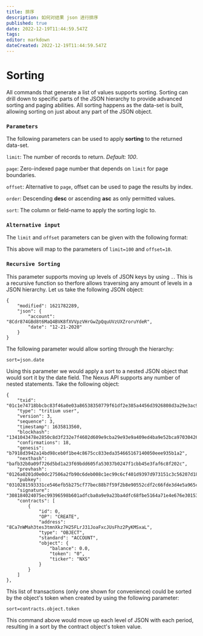 ```yaml
---
title: 排序
description: 如何对结果 json 进行排序
published: true
date: 2022-12-19T11:44:59.547Z
tags: 
editor: markdown
dateCreated: 2022-12-19T11:44:59.547Z
---
```


# Sorting

All commands that generate a list of values supports sorting. Sorting can drill down to specific parts of the JSON hierarchy to provide advanced sorting and paging abilities. All sorting happens as the data-set is built, allowing sorting on just about any part of the JSON object.

### `Parameters`

The following parameters can be used to apply **sorting** to the returned data-set.

`limit`: The number of records to return. _Default: 100_.

`page`: Zero-indexed page number that depends on `limit` for page boundaries.

`offset`: Alternative to `page`, offset can be used to page the results by index.

`order`: Descending **desc** or ascending **asc** as only permitted values.

`sort`: The column or field-name to apply the sorting logic to.

### `Alternative input`

The `limit` and `offset` parameters can be given with the following format:

This above will map to the parameters of `limit=100` and `offset=10`.

### `Recursive Sorting`

This parameter supports moving up levels of JSON keys by using `.`. This is a recursive function so therfore allows traversing any amount of levels in a JSON hierarchy. Let us take the following JSON object:

```
{
    "modified": 1621782289,
    "json": {
        "account": "8Cdr874GBd8t6MaQ4BVK8fXVVpzVHrGwZpQquUVzUXZroruYdeR",
        "date": "12-21-2020"
    }
}
```

The following parameter would allow sorting through the hierarchy:

```
sort=json.date
```

Using this parameter we would apply a sort to a nested JSON object that would sort it by the date field. The Nexus API supports any number of nested statements. Take the following object:

```
{
    "txid": "01c1e74718bbcbc83f46a0e03a86538350779f61df2e385a4456d3926808d3a29e3ac9d8d3ba2ea4b625b52b525d22fb675066184c4552c40824214b4f575e1c",
    "type": "tritium user",
    "version": 3,
    "sequence": 3,
    "timestamp": 1635813560,
    "blockhash": "1341043478e2850c8d3f232e7f4602d609e9cba29e93e9a409ed4ba9e52bca97030426122dc55c2ab88c3da914f38409e5f3248b301950251c2b578e07992b19b192a7b7377a294e3e24c6ff68a6058c425074b3278307574568c6bccbc63c7dfde3d6933b4f1e041c7ddc05953c12988be6bb47f0ca2cd822eb033f4bf6e197",
    "confirmations": 18,
    "genesis": "b7918d3942a14bd98ceb0f1be4c8675cc833eda354665167140050eee935b1a2",
    "nexthash": "bafb32b0a09f726d5bd1a23f69bdd605fa53037b0247f1cbb45e3faf6c8f202c",
    "prevhash": "0126a0201d0e0dc27506a2fb90c6deb008c1ec99c6cf401d9397d973151c3c56207d184e059fe3cde9abdb029a77f632c220f28472faa413e4c06ba37c950fb8",
    "pubkey": "0310281593331ce546efb5b275cf77bec88b7f59f2b8e90552cdf2c66fde3d4e5a965ce2e3c501560ff5fe6c9d8db1245071a5c608bc728896ee1fff3b660c5e68",
    "signature": "308184024075ec99396598b601adfcba0a9e9a23ba4dfc68fbe5164a71e4e676e301532338934f4cd7822de687b96168536ed901951debeac6ec40f7aa5d36cb4076ddfef50240518ba3c8dc3a457463919ddc8bd3a62aed82a70f60082bdd36e1e725a58e21895835b70968a38f2b07349e9cc89e6c61807d4aa28bb0a38b9a542a9bfbe456bc",
    "contracts": [
        {
            "id": 0,
            "OP": "CREATE",
            "address": "8Ca7nWMah3tes3tmnXkz7H25FLrJ31JoaFxcJUsFhz2PyKMSxaL",
            "type": "OBJECT",
            "standard": "ACCOUNT",
            "object": {
                "balance": 0.0,
                "token": "0",
                "ticker": "NXS"
            }
        }
    ]
},
```

This list of transactions (only one shown for convenience) could be sorted by the object's token when created by using the following parameter:

```
sort=contracts.object.token
```

This command above would move up each level of JSON with each period, resulting in a sort by the contract object's token value.

